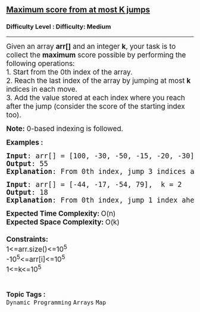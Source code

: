<h2><a href="https://www.geeksforgeeks.org/problems/maximum-score-from-at-most-k-jumps/1?page=3&difficulty=Medium&status=unsolved,attempted&sortBy=accuracy">Maximum score from at most K jumps</a></h2><h3>Difficulty Level : Difficulty: Medium</h3><hr><div class="problems_problem_content__Xm_eO"><p><span style="font-size: 14pt;">Given an array <strong>arr[]</strong> and an integer <strong>k</strong>, your task is to collect the <strong>maximum</strong> score possible by performing the following operations:</span><br><span style="font-size: 14pt;">1. Start from the 0th index of the array.</span><br><span style="font-size: 14pt;">2. Reach the last index of the array by jumping at most <strong>k</strong> indices in each move.</span><br><span style="font-size: 14pt;">3. Add the value stored at each index where you reach after the jump (consider the score of the starting index too).<br></span></p>
<p><span style="font-size: 14pt;"><strong>Note:</strong> 0-based indexing is followed.</span></p>
<p><span style="font-size: 14pt;"><strong>Examples :</strong></span></p>
<pre><span style="font-size: 14pt;"><strong>Input</strong>: arr[] = [100, -30, -50, -15, -20, -30], k = 3<br><strong>Output</strong>: 55<br><strong>Explanation</strong>: From 0th index, jump 3 indices ahead to arr[3]. From 3rd, jump 2 steps ahead to arr[5]. Therefore, the maximum score possible = (100 + (-15) + (-30)) = 55</span></pre>
<pre><span style="font-size: 14pt;"><strong>Input</strong>: arr[] = [-44, -17, -54, 79],&nbsp; k = 2<br><strong>Output</strong>: 18<br><strong>Explanation</strong>: From 0th index, jump 1 index ahead to arr[1]. From index 1, jump 2 steps ahead to arr[3]. Therefore, the maximum score possible = -44 + (-17) + 79 = 18.<br></span></pre>
<p><span style="font-size: 14pt;"><strong style="font-size: 14pt; font-family: -apple-system, BlinkMacSystemFont, 'Segoe UI', Roboto, Oxygen, Ubuntu, Cantarell, 'Open Sans', 'Helvetica Neue', sans-serif;">Expected Time Complexity: </strong><span style="font-size: 14pt; font-family: -apple-system, BlinkMacSystemFont, 'Segoe UI', Roboto, Oxygen, Ubuntu, Cantarell, 'Open Sans', 'Helvetica Neue', sans-serif;">O(n)<br></span></span><span style="font-size: 14pt;"><strong>Expected Space Complexity: </strong>O(k)<strong><br><br>Constraints:<br></strong>1&lt;=arr.size()&lt;=10<sup>5</sup><br>-10<sup>5</sup>&lt;=arr[i]&lt;=10<sup>5</sup><br>1&lt;=k&lt;=10<sup>5</sup></span></p></div><br><p><span style=font-size:18px><strong>Topic Tags : </strong><br><code>Dynamic Programming</code>&nbsp;<code>Arrays</code>&nbsp;<code>Map</code>&nbsp;